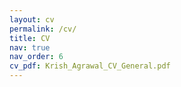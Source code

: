 ```yaml
---
layout: cv
permalink: /cv/
title: CV
nav: true
nav_order: 6
cv_pdf: Krish_Agrawal_CV_General.pdf
---
```

